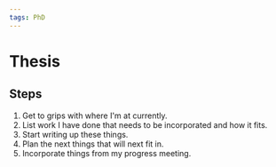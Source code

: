 ```yaml
---
tags: PhD
---
```


# Thesis

## Steps

1. Get to grips with where I'm at currently.
2. List work I have done that needs to be incorporated and how it fits.
3. Start writing up these things.
4. Plan the next things that will next fit in.
5. Incorporate things from my progress meeting.